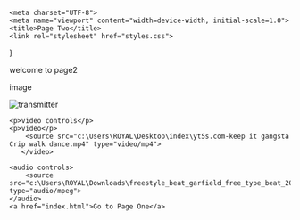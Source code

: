 <!DOCTYPE html>
<html lang="en">
<head>
  
    <meta charset="UTF-8">
    <meta name="viewport" content="width=device-width, initial-scale=1.0">
    <title>Page Two</title>
    <link rel="stylesheet" href="styles.css">
<body>
  
}
   <p> welcome to page2 </p>
    <p>image</p>
    <img src="c:\Users\ROYAL\Desktop\index\download.jpeg" alt="transmitter">

    <p>video controls</p>
    <p>video</p>
        <source src="c:\Users\ROYAL\Desktop\index\yt5s.com-keep it gangsta  Crip walk dance.mp4" type="video/mp4">
       </video>

    <audio controls>
        <source src="c:\Users\ROYAL\Downloads\freestyle_beat_garfield_free_type_beat_2024_rap_trap_beat_instrumental_mp3_47173.mp3" type="audio/mpeg">
    </audio>
    <a href="index.html">Go to Page One</a>
</head>
</body>
</html>
